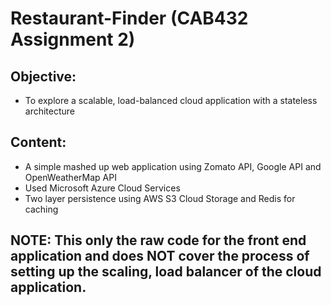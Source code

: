 # Restaurant-Finder (CAB432 Assignment 2)

## Objective:
- To  explore  a  scalable,  load-balanced  cloud  application  with  a  stateless  architecture

## Content: 
- A simple mashed up web application using Zomato API, Google API and OpenWeatherMap API
- Used Microsoft Azure Cloud Services
- Two layer persistence using AWS S3 Cloud Storage and Redis for caching

## NOTE: This only the raw code for the front end application and does NOT cover the process of setting up the scaling, load balancer of the cloud application.
